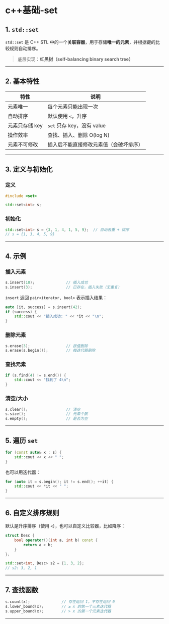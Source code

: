 # c++基础-set

## 1. `std::set`

`std::set` 是 C++ STL 中的一个**关联容器**，用于存储**唯一的元素**，并根据键的比较规则自动排序。  
> 底层实现：**红黑树（self-balancing binary search tree）**

---

## 2. 基本特性

| 特性             | 说明 |
|------------------|------|
| 元素唯一         | 每个元素只能出现一次  
| 自动排序         | 默认使用 `<`，升序  
| 元素只存储 key   | `set` 只存 key，没有 value  
| 操作效率         | 查找、插入、删除 O(log N)  
| 元素不可修改     | 插入后不能直接修改元素值（会破坏排序）

---

## 3. 定义与初始化

### 定义
```cpp
#include <set>

std::set<int> s;
```

### 初始化
```cpp
std::set<int> s = {3, 1, 4, 1, 5, 9};  // 自动去重 + 排序
// s = {1, 3, 4, 5, 9}
```

---

## 4. 示例

### 插入元素

```cpp
s.insert(10);              // 插入成功
s.insert(3);               // 已存在，插入失败（无重复）
```

`insert` 返回 `pair<iterator, bool>` 表示插入结果：

```cpp
auto [it, success] = s.insert(42);
if (success) {
    std::cout << "插入成功: " << *it << "\n";
}
```

### 删除元素

```cpp
s.erase(3);                // 按值删除
s.erase(s.begin());        // 按迭代器删除
```

### 查找元素

```cpp
if (s.find(4) != s.end()) {
    std::cout << "找到了 4\n";
}
```

### 清空/大小

```cpp
s.clear();                 // 清空
s.size();                  // 元素个数
s.empty();                 // 是否为空
```

---

## 5. 遍历 `set`

```cpp
for (const auto& x : s) {
    std::cout << x << " ";
}
```

也可以用迭代器：

```cpp
for (auto it = s.begin(); it != s.end(); ++it) {
    std::cout << *it << " ";
}
```

---

## 6. 自定义排序规则

默认是升序排序（使用 `<`），也可以自定义比较器，比如降序：

```cpp
struct Desc {
    bool operator()(int a, int b) const {
        return a > b;
    }
};

std::set<int, Desc> s2 = {1, 3, 2};
// s2: 3, 2, 1
```

---

## 7. 查找函数

```cpp
s.count(x);              // 存在返回 1，不存在返回 0
s.lower_bound(x);        // ≥ x 的第一个元素迭代器
s.upper_bound(x);        // > x 的第一个元素迭代器
```

---

